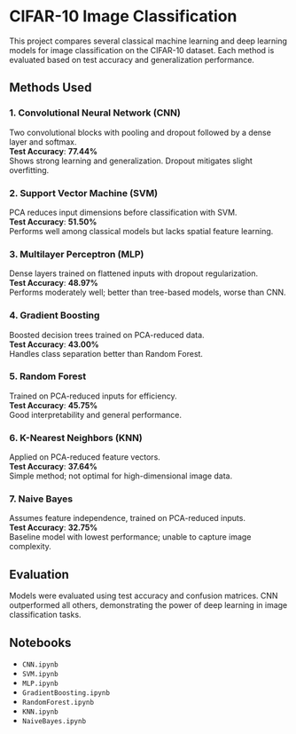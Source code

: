 # CIFAR-10 Image Classification

This project compares several classical machine learning and deep learning models for image classification on the CIFAR-10 dataset. Each method is evaluated based on test accuracy and generalization performance.

##  Methods Used

### 1. Convolutional Neural Network (CNN)
Two convolutional blocks with pooling and dropout followed by a dense layer and softmax.  
**Test Accuracy**: **77.44%**  
Shows strong learning and generalization. Dropout mitigates slight overfitting.

### 2. Support Vector Machine (SVM)
PCA reduces input dimensions before classification with SVM.  
**Test Accuracy**: **51.50%**  
Performs well among classical models but lacks spatial feature learning.

### 3. Multilayer Perceptron (MLP)
Dense layers trained on flattened inputs with dropout regularization.  
**Test Accuracy**: **48.97%**  
Performs moderately well; better than tree-based models, worse than CNN.

### 4. Gradient Boosting
Boosted decision trees trained on PCA-reduced data.  
**Test Accuracy**: **43.00%**  
Handles class separation better than Random Forest.

### 5. Random Forest
Trained on PCA-reduced inputs for efficiency.  
**Test Accuracy**: **45.75%**  
Good interpretability and general performance.

### 6. K-Nearest Neighbors (KNN)
Applied on PCA-reduced feature vectors.  
**Test Accuracy**: **37.64%**  
Simple method; not optimal for high-dimensional image data.

### 7. Naive Bayes
Assumes feature independence, trained on PCA-reduced inputs.  
**Test Accuracy**: **32.75%**  
Baseline model with lowest performance; unable to capture image complexity.

##  Evaluation
Models were evaluated using test accuracy and confusion matrices. CNN outperformed all others, demonstrating the power of deep learning in image classification tasks.

##  Notebooks
- `CNN.ipynb`
- `SVM.ipynb`
- `MLP.ipynb`
- `GradientBoosting.ipynb`
- `RandomForest.ipynb`
- `KNN.ipynb`
- `NaiveBayes.ipynb`

